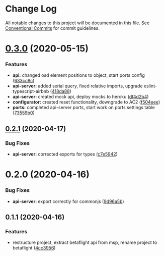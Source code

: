 # Change Log

All notable changes to this project will be documented in this file.
See [Conventional Commits](https://conventionalcommits.org) for commit guidelines.

# [0.3.0](https://github.com/freshollie/fresh-configurator/tree/master/packages/api-server/compare/@betaflight/api-server@0.2.1...@betaflight/api-server@0.3.0) (2020-05-15)


### Features

* **api:** changed osd element positions to object, start ports config ([633cc8c](https://github.com/freshollie/fresh-configurator/tree/master/packages/api-server/commit/633cc8cc312f3c414ff6a43362f477ea397bfa97))
* **api-server:** added serial query, fixed relative imports, upgrade eslint-typescript-airbnb ([418da88](https://github.com/freshollie/fresh-configurator/tree/master/packages/api-server/commit/418da881d80f04f8cd78f9f138fecb725845e6f9))
* **api-server:** created mock api, deploy mocks to heroku ([df4d2b4](https://github.com/freshollie/fresh-configurator/tree/master/packages/api-server/commit/df4d2b456d6dac1147b5f8732eda5e383dcb8af4))
* **configurator:** created reset functionality, downgrade to AC2 ([f504eee](https://github.com/freshollie/fresh-configurator/tree/master/packages/api-server/commit/f504eee0f0c2f997296637da4ec13cddadfa8cdb))
* **ports:** completed api-server ports, start work on ports settings table ([73559b0](https://github.com/freshollie/fresh-configurator/tree/master/packages/api-server/commit/73559b01cbfe49d80ac165139859933e0175f8a9))





## [0.2.1](https://github.com/freshollie/fresh-configurator/tree/master/packages/api-server/compare/@betaflight/api-server@0.2.0...@betaflight/api-server@0.2.1) (2020-04-17)


### Bug Fixes

* **api-server:** corrected exports for types ([c7e5942](https://github.com/freshollie/fresh-configurator/tree/master/packages/api-server/commit/c7e5942b6e9d1caa951cccb559cd5450ec2a6790))





# 0.2.0 (2020-04-16)


### Bug Fixes

* **api-server:** export correctly for commonjs ([9d96a5b](https://github.com/freshollie/fresh-configurator/tree/master/packages/api-server/commit/9d96a5b3e9a1349ae3cb343f72bfcb1cb4604404))



## 0.1.1 (2020-04-16)


### Features

* restructure project, extract betaflight api from msp, rename project to betaflight ([4cc3956](https://github.com/freshollie/fresh-configurator/tree/master/packages/api-server/commit/4cc39561a28af15d75eadc64bdc025dbd664f8e5))
